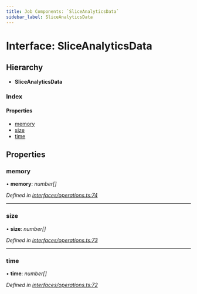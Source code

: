 ```yaml
---
title: Job Components: `SliceAnalyticsData`
sidebar_label: SliceAnalyticsData
---
```


# Interface: SliceAnalyticsData

## Hierarchy

* **SliceAnalyticsData**

### Index

#### Properties

* [memory](sliceanalyticsdata.md#memory)
* [size](sliceanalyticsdata.md#size)
* [time](sliceanalyticsdata.md#time)

## Properties

###  memory

• **memory**: *number[]*

*Defined in [interfaces/operations.ts:74](https://github.com/terascope/teraslice/blob/6aab1cd2/packages/job-components/src/interfaces/operations.ts#L74)*

___

###  size

• **size**: *number[]*

*Defined in [interfaces/operations.ts:73](https://github.com/terascope/teraslice/blob/6aab1cd2/packages/job-components/src/interfaces/operations.ts#L73)*

___

###  time

• **time**: *number[]*

*Defined in [interfaces/operations.ts:72](https://github.com/terascope/teraslice/blob/6aab1cd2/packages/job-components/src/interfaces/operations.ts#L72)*
